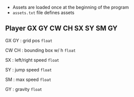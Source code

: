 - Assets are loaded once at the beginning of the program
- `assets.txt` file defines assets

## Player GX GY CW CH SX SY SM GY

GX GY
: grid pos `float`

CW CH
: bounding box w/ h `float`

SX
: left/right speed `float`

SY
: jump speed `float`

SM
: max speed `float`

GY
: gravity `float`

